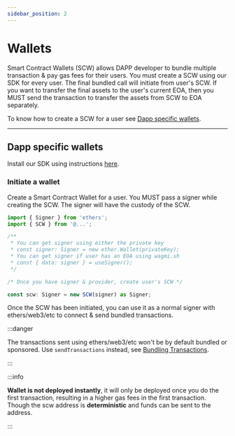 ```yaml
---
sidebar_position: 2
---
```


# Wallets

Smart Contract Wallets (SCW) allows DAPP developer to bundle multiple transaction & pay gas fees for their users. You must create a SCW using our SDK for every user. The final bundled call will initiate from user's SCW. If you want to transfer the final assets to the user's current EOA, then you MUST send the transaction to transfer the assets from SCW to EOA separately.

To know how to create a SCW for a user see [Dapp specific wallets](./wallets.md#dapp-specific-wallets).

<!-- Now there are two ways to solve for this problem, first that you use our [User Specific Wallet](/docs/wallets/overview#user-specific-wallet), second that you create a [Dapp Specific Wallet](/docs/wallets/overview#dapp-specific-wallets) for every one of your users. -->

---

## Dapp specific wallets

Install our SDK using instructions [here](/docs/intro#installing-sdk).

### Initiate a wallet

Create a Smart Contract Wallet for a user. You MUST pass a signer while creating the SCW. The signer will have the custody of the SCW.

```typescript
import { Signer } from 'ethers';
import { SCW } from '@...';

/**
 * You can get signer using either the private key
 * const signer: Signer = new ether.Wallet(privateKey);
 * You can get signer if user has an EOA using wagmi.sh
 * const { data: signer } = useSigner();
 */

/* Once you have signer & provider, create user's SCW */

const scw: Signer = new SCW(signer) as Signer;
```

Once the SCW has been initiated, you can use it as a normal signer with ethers/web3/etc to connect & send bundled transactions.

:::danger

The transactions sent using ethers/web3/etc won't be by default bundled or sponsored. Use `sendTransactions` instead, see [Bundling Transactions](./bundle-transactions.md).

:::

:::info

**Wallet is not deployed instantly**, it will only be deployed once you do the first transaction, resulting in a higher gas fees in the first transaction.
Though the scw address is **deterministic** and funds can be sent to the address.

:::

<!-- ---

## User Specific Wallet

:::caution

**🚧 Upcoming**

This section is under development, DAPP developers are adviced to use DAPP Specific Wallet.

::: -->

<!-- Every user that interacts with your app will have a Cupcakes Wallet. They may create it by coming to our app, or vising a dapp that creates a user's cupcakes wallet. In this wallet, the user holds the custody -->
